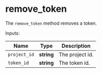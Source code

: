 # remove_token

The `remove_token` method removes a token.

  Inputs:

__Name__ | __Type__ | __Description__
--- | --- | --- | 
`project_id` | __string__ | The project id.
`token_id` | __string__ | The token id.


